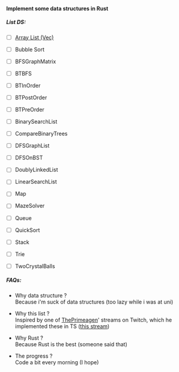 #### Implement some data structures in Rust

##### List DS:
- [ ] [Array List (Vec)](https://github.com/LeVuMinhHuy/DSIR/tree/master/src/vec)  
- [ ] Bubble Sort  
- [ ] BFSGraphMatrix  
- [ ] BTBFS  
- [ ] BTInOrder  
- [ ] BTPostOrder  
- [ ] BTPreOrder  
- [ ] BinarySearchList  
- [ ] CompareBinaryTrees  
- [ ] DFSGraphList  
- [ ] DFSOnBST  
- [ ] DoublyLinkedList  
- [ ] LinearSearchList  
- [ ] Map  
- [ ] MazeSolver  
- [ ] Queue  
- [ ] QuickSort  
- [ ] Stack  
- [ ] Trie  
- [ ] TwoCrystalBalls  


##### FAQs:
- Why data structure ?  
Because i'm suck of data structures (too lazy while i was at uni)

- Why this list ?  
Inspired by one of [ThePrimeagen](https://github.com/ThePrimeagen)' streams on Twitch, which he implemented these in TS ([this stream](https://www.twitch.tv/videos/1546395342?filter=archives&sort=time))

- Why Rust ?  
Because Rust is the best (someone said that)

- The progress ?  
Code a bit every morning (I hope)
